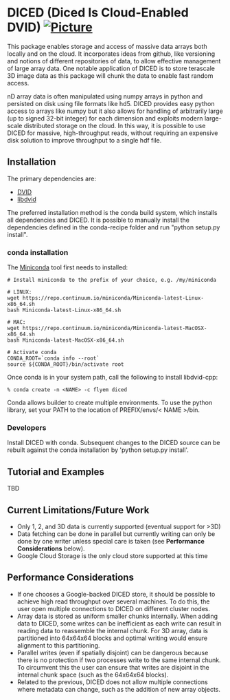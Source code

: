 # DICED (Diced Is Cloud-Enabled DVID) [![Picture](https://raw.github.com/janelia-flyem/janelia-flyem.github.com/master/images/HHMI_Janelia_Color_Alternate_180x40.png)](http://www.janelia.org)

This package enables storage and access of massive data arrays both locally and
on the cloud.  It incorporates ideas from github, like versioning and notions
of different repositories of data, to allow effective management of large array
data.  One notable application of DICED is to store terascale 3D image data
as this package will chunk the data to enable fast random access.

nD array data is often manipulated using numpy arrays in python
and persisted on disk using file formats like hd5.  DICED provides
easy python access to arrays like numpy but it also allows for handling
of arbitrarily large (up to signed 32-bit integer) for each dimension
and exploits modern large-scale distributed storage on the cloud.
In this way, it is possible to use DICED for massive, high-throughput reads,
without requiring an expensive disk solution to improve throughput
to a single hdf file. 

## Installation

The primary dependencies are:

* [DVID](https://github.com/janelia-flyem/dvid.git)
* [libdvid](https://github.com/janelia-flyem/libdvid-cpp.git)

The preferred installation method is the conda build system, which
installs all dependencies and DICED.  It is possible to manually
install the dependencies defined in the conda-recipe folder and
run "python setup.py install".

### conda installation

The [Miniconda](http://conda.pydata.org/miniconda.html) tool first needs to installed:

```
# Install miniconda to the prefix of your choice, e.g. /my/miniconda

# LINUX:
wget https://repo.continuum.io/miniconda/Miniconda-latest-Linux-x86_64.sh
bash Miniconda-latest-Linux-x86_64.sh

# MAC:
wget https://repo.continuum.io/miniconda/Miniconda-latest-MacOSX-x86_64.sh
bash Miniconda-latest-MacOSX-x86_64.sh

# Activate conda
CONDA_ROOT=`conda info --root`
source ${CONDA_ROOT}/bin/activate root
```
Once conda is in your system path, call the following to install libdvid-cpp:

    % conda create -n <NAME> -c flyem diced

Conda allows builder to create multiple environments.  To use the python
library, set your PATH to the location of PREFIX/envs/< NAME >/bin. 

### Developers

Install DICED with conda.  Subsequent changes to the DICED source can
be rebuilt against the conda installation by 'python setup.py install'.


## Tutorial and Examples
TBD


## Current Limitations/Future Work

* Only 1, 2, and 3D data is currently supported (eventual support for >3D)
* Data fetching can be done in parallel but currently writing can
only be done by one writer unless special care is taken (see **Performance Considerations** below).
* Google Cloud Storage is the only cloud store supported at this time

## Performance Considerations

* If one chooses a Google-backed DICED store, it should be possible to achieve high read throughput over several machines.  To do this, the user open multiple connections to DICED on different cluster nodes.
* Array data is stored as uniform smaller chunks internally.  When adding data to DICED, some writes can be inefficient as each write can result in reading data to reassemble the internal chunk.  For 3D array, data is partitioned into 64x64x64 blocks and optimal writing would ensure alignment to this partitioning.
* Parallel writes (even if spatially disjoint) can be dangerous because there is no protection if two processes write to the same internal chunk.  To circumvent this the user can ensure that writes are disjoint in the internal chunk space (such as the 64x64x64 blocks).
* Related to the previous, DICED does not allow multiple connections where metadata can change, such as the addition of new array objects.
